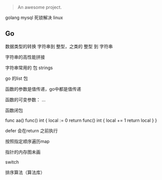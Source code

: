 
> An awesome project.

golang mysql 死锁解决 linux

## Go

数据类型的转换
字符串到 整型，之类的
整型 到 字符串


字符串的高性能拼接

字符串常用的 包 strings


go 的list 包


函数的参数是值传递，go中都是值传递

函数的可变参数： ...

函数闭包

func aa() func() int {
	local := 0
	return func() int {
		local += 1
		return local
	}
}


defer 会在return 之前执行

按照指定顺序遍历map


指针的内存图未画

switch 

排序算法（算法库）
